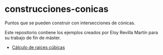 # construcciones-conicas

Puntos que se pueden construir con intersecciones de cónicas.

Este repositorio contiene los ejemplos creados por Eloy Revilla Martín para su trabajo de fin de máster.

- [Cálculo de raíces cúbicas](Geogebra/raiz-cubica.html)
